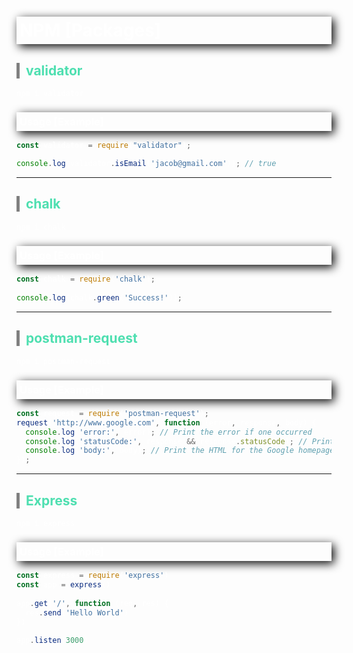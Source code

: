 <style>
    body {
        color: white;
    }
    h1, h3 {
         /* offset-x | offset-y | blur-radius | color */
        box-shadow: 4px 4px 15px black;
         /* top | right | bottom | left */
        padding: 5px 5px 5px 5px;
        font-weight: bold;
    }

    h2 {
        border-left: 5px solid grey;
        padding-left: 10px;
        color: #4EDFB0;
    }
</style>

# NPM [Packages]
## validator
``npm i validator``
### Usage [Example]
``` javascript
const validator = require("validator");

console.log(validator.isEmail('jacob@gmail.com')); // true
```


---


## chalk
``npm i chalk``
### Usage [Example]
``` javascript
const chalk = require('chalk');
 
console.log(chalk.green('Success!'));
```


---


## postman-request
``npm i postman-request``
### Usage [Example]
``` javascript
const request = require('postman-request');
request('http://www.google.com', function (error, response, body) {
  console.log('error:', error); // Print the error if one occurred
  console.log('statusCode:', response && response.statusCode); // Print the response status code if a response was received
  console.log('body:', body); // Print the HTML for the Google homepage.
});
```

---


## Express
``npm i express``
### Usage [Example]
``` javascript
const express = require('express')
const app = express()
 
app.get('/', function (req, res) {
  res.send('Hello World')
})
 
app.listen(3000)
```